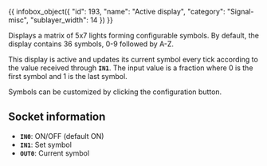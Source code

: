 {{ infobox_object({
	"id": 193,
	"name": "Active display",
	"category": "Signal-misc",
	"sublayer_width": 14
}) }}

Displays a matrix of 5x7 lights forming configurable symbols. By default, the display contains 36 symbols, 0-9 followed by A-Z.

This display is active and updates its current symbol every tick according to the value received through **`IN1`**. The input value is a fraction where 0 is the first symbol and 1 is the last symbol.

Symbols can be customized by clicking the configuration button.

## Socket information
- **`IN0`**: ON/OFF (default ON)
- **`IN1`**: Set symbol
- **`OUT0`**: Current symbol
